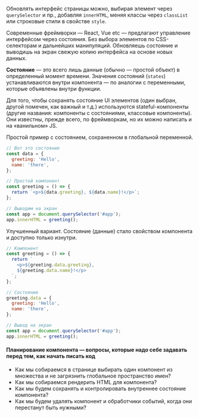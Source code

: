 Обновлять интерфейс страницы можно, выбирая элемент через `querySelector` и пр., добавляя `innerHTML`, меняя классы через `classList` или строковые стили в свойстве `style`.

Современные фреймворки — React, Vue etc — предлагают управление интерфейсом через состояния. Без выбора элементов по CSS-селекторам и дальнейших манипуляций. Обновляешь состояние и выводишь на экран свежую копию интерфейса на основе новых данных.

**Состояние** — это всего лишь данные (обычно — простой объект) в определенный момент времени. Значения состояний (`states`) устанавливаются внутри компонента — по аналогии с переменными, которые объявлены внутри функции.

Для того, чтобы сохранять состояние UI элементов (один выбран, другой помечен, как важный и т.д.) используются stateful-компоненты (другие названия: компоненты с состояниями, классовые компоненты). Они известны, прежде всего, по фреймворкам, но их можно написать и на «ванильном» JS.

Простой пример с состоянием, сохраненном в глобальной переменной.

```js
// Вот это состояние
const data = {
  greeting: 'Hello',
  name: 'there',
};

// Простой компонент
const greeting = () => {
  return `<p>${data.greeting}, ${data.name}!</p>`;
};

// Выводим на экран
const app = document.querySelector('#app');
app.innerHTML = greeting();
```

Улучшенный вариант. Состояние (данные) стало свойством компонента и доступно только изнутри.

```js
// Компонент
const greeting = () => {
  return `
    <p>${greeting.data.greeting},
    ${greeting.data.name}!</p>
  `;
};

// Состояние
greeting.data = {
  greeting: 'Hello',
  name: 'there',
};

// Вывод на экран
const app = document.querySelector('#app');
app.innerHTML = greeting();
```

#### Планирование компонента — вопросы, которые надо себе задавать перед тем, как начать писать код

- Как мы собираемся в странице выбирать один компонент из множества и не загрязнить глобальное пространство имен?
- Как мы собираемся рендерить HTML для компонента?
- Как мы будем сохранять и контролировать внутреннее состояние компонента?
- Как мы будем удалять компонент и обработчики событий, когда они перестанут быть нужными?

